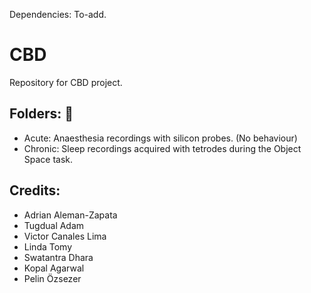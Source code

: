 Dependencies: To-add. 


# CBD
Repository for CBD project. 

## Folders: :file_folder: 
- Acute: Anaesthesia recordings with silicon probes. (No behaviour)
- Chronic: Sleep recordings acquired with tetrodes during the Object Space task.


## Credits:
- Adrian Aleman-Zapata
- Tugdual Adam
- Victor Canales Lima
- Linda Tomy
- Swatantra Dhara
- Kopal Agarwal
- Pelin Özsezer


